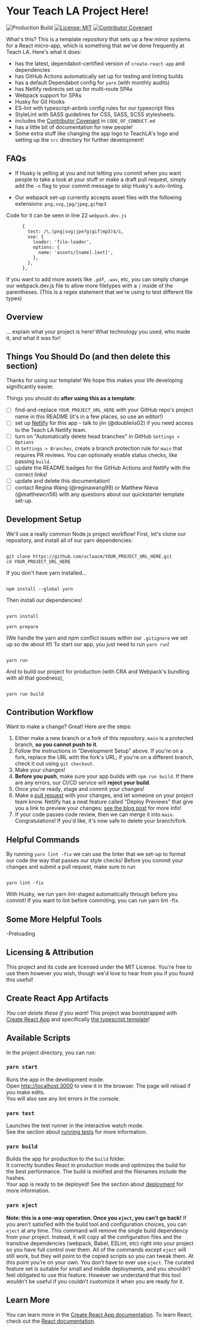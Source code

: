 # Your Teach LA Project Here!

![Production Build](https://github.com/uclaacm/teach-la-react-starter-barebones/workflows/Production%20Build/badge.svg)
[![License: MIT](https://img.shields.io/badge/License-MIT-yellow.svg)](https://opensource.org/licenses/MIT)
[![Contributor Covenant](https://img.shields.io/badge/Contributor%20Covenant-v2.0%20adopted-ff69b4.svg)](CODE_OF_CONDUCT.md)

What's this? This is a template repository that sets up a few minor systems for a React micro-app, which is something that we've done frequently at Teach LA. Here's what it does:

- has the latest, dependabot-certified version of `create-react-app` and dependencies
- has GitHub Actions automatically set up for testing and linting builds
- has a default Dependabot config for `yarn` (with monthly audits)
- has Netlify redirects set up for multi-route SPAs
- Webpack support for SPAs
- Husky for Git Hooks
- ES-lint with typescript-airbnb config rules for our typescript files
- StyleLint with SASS guidelines for CSS, SASS, SCSS stylesheets.
- includes the [Contributor Covenant](https://www.contributor-covenant.org/) in `CODE_OF_CONDUCT.md`
- has a little bit of documentation for new people!
- Some extra stuff like changing the app logo to TeachLA's logo and setting up the `src` directory for further development!

## FAQs

- If Husky is yelling at you and not letting you commit when you want people to take a look at your stuff or make a draft pull request, simply add the `-n` flag to your commit message to skip Husky's auto-linting.

- Our webpack set-up currently accepts asset files with the following extensions: `png,svg,jpg/jpeg,gifmp3`

Code for it can be seen in line 22 `webpack.dev.js`

```
      {
        test: /\.(png|svg|jpe?g|gif|mp3)$/i,
        use: {
          loader: 'file-loader',
          options: {
            name: 'assets/[name].[ext]',
          },
        },
      },
```

If you want to add more assets like `.pdf`, `.wav`, etc, you can simply change our webpack.dev.js file to allow more filetypes with a `|` inside of the parentheses. (This is a regex statement that we're using to test different file types)

## Overview

... explain what your project is here! What technology you used, who made it, and what it was for!

## Things You Should Do (and then delete this section)

Thanks for using our template! We hope this makes your life developing significantly easier.

Things you should do **after using this as a template**:

- [ ] find-and-replace `YOUR_PROJECT_URL_HERE` with your GitHub repo's project name in this README (it's in a few places, so use an editor!)
- [ ] set up [Netlify](https://www.netlify.com/) for this app - talk to jiin (@doubleiis02) if you need access to the Teach LA Netlify team.
- [ ] turn on "Automatically delete head branches" in GitHub `Settings > Options`
- [ ] in `Settings > Branches`, create a branch protection rule for `main` that requires PR reviews. You can optionally enable status checks, like passing `build`.
- [ ] update the README badges for the GitHub Actions and Netlify with the correct links!
- [ ] update and delete this documentation!
- [ ] contact Regina Wang (@reginawang99) or Matthew Nieva (@matthewcn56) with any questions about our quickstarter template set-up.

## Development Setup

We'll use a really common Node.js project workflow!
First, let's clone our repository, and install all of our yarn dependencies:

```

git clone https://github.com/uclaacm/YOUR_PROJECT_URL_HERE.git
cd YOUR_PROJECT_URL_HERE

```

If you don't have yarn installed...

```

npm install --global yarn

```

Then install our dependencies!

```

yarn install

yarn prepare

```

(We handle the yarn and npm conflict issues within our `.gitignore` we set up so dw about it!)
To start our app, you just need to run `yarn run`!

```

yarn run

```

And to build our project for production (with CRA and Webpack's bundling with all that goodness),

```

yarn run build

```

## Contribution Workflow

Want to make a change? Great! Here are the steps:

1. Either make a new branch or a fork of this repository. `main` is a protected branch, **so you cannot push to it**.
2. Follow the instructions in "Development Setup" above. If you're on a fork, replace the URL with the fork's URL; if you're on a different branch, check it out using `git checkout`.
3. Make your changes!
4. **Before you push**, make sure your app builds with `npm run build`. If there are any errors, our CI/CD service will **reject your build**.
5. Once you're ready, stage and commit your changes!
6. Make a [pull request](https://github.com/uclaacm/YOUR_PROJECT_URL_HERE/pulls) with your changes, and let someone on your project team know. Netlify has a neat feature called "Deploy Previews" that give you a link to preview your changes; [see the blog post](https://www.netlify.com/blog/2016/07/20/introducing-deploy-previews-in-netlify/) for more info!
7. If your code passes code review, then we can merge it into `main`. Congratulations! If you'd like, it's now safe to delete your branch/fork.

## Helpful Commands

By running `yarn lint -fix` we can use the linter that we set-up to format our code the way that passes our style checks! Before you commit your changes and submit a pull request, make sure to run

```

yarn lint -fix

```

With Husky, we run yarn lint-staged automatically through before you commit! If you want to lint before commiting, you can run yarn lint -fix.

## Some More Helpful Tools

-Preloading

## Licensing & Attribution

This project and its code are licensed under the MIT License. You're free to use them however you wish, though we'd love to hear from you if you found this useful!

## Create React App Artifacts

_You can delete these if you want!_
This project was bootstrapped with [Create React App](https://github.com/facebook/create-react-app) and specifically [the typescript template](https://create-react-app.dev/docs/adding-typescript/)!

## Available Scripts

In the project directory, you can run:

### `yarn start`

Runs the app in the development mode.\
Open [http://localhost:3000](http://localhost:3000) to view it in the browser.
The page will reload if you make edits.\
You will also see any lint errors in the console.

### `yarn test`

Launches the test runner in the interactive watch mode.\
See the section about [running tests](https://facebook.github.io/create-react-app/docs/running-tests) for more information.

### `yarn build`

Builds the app for production to the `build` folder.\
It correctly bundles React in production mode and optimizes the build for the best performance.
The build is minified and the filenames include the hashes.\
Your app is ready to be deployed!
See the section about [deployment](https://facebook.github.io/create-react-app/docs/deployment) for more information.

### `yarn eject`

**Note: this is a one-way operation. Once you `eject`, you can’t go back!**
If you aren’t satisfied with the build tool and configuration choices, you can `eject` at any time. This command will remove the single build dependency from your project.
Instead, it will copy all the configuration files and the transitive dependencies (webpack, Babel, ESLint, etc) right into your project so you have full control over them. All of the commands except `eject` will still work, but they will point to the copied scripts so you can tweak them. At this point you’re on your own.
You don’t have to ever use `eject`. The curated feature set is suitable for small and middle deployments, and you shouldn’t feel obligated to use this feature. However we understand that this tool wouldn’t be useful if you couldn’t customize it when you are ready for it.

## Learn More

You can learn more in the [Create React App documentation](https://facebook.github.io/create-react-app/docs/getting-started).
To learn React, check out the [React documentation](https://reactjs.org/).

```

```
